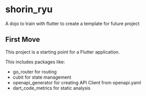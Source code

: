# shorin_ryu

A dojo to train with flutter to create a template for future project

## First Move

This project is a starting point for a Flutter application.

This includes packages like:
- go_router for routing
- cubit for state management
- openapi_generator for creating API Client from openapi.yaml
- dart_code_metrics for static analysis

